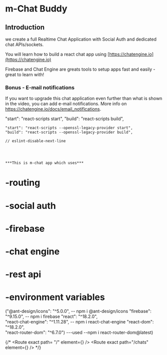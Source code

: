 # m-Chat Buddy

## Introduction

we create a full Realtime Chat Application with Social Auth and dedicated chat APIs/sockets.

You will learn how to build a react chat app using [https://chatengine.io](https://chatengine.io)

Firebase and Chat Engine are greats tools to setup apps fast and easily - great to learn with!

### Bonus - E-mail notifications

If you want to upgrade this chat application even further than what is shown in the video, you can add e-mail notifications. More info on https://chatengine.io/docs/email_notifications.


 "start": "react-scripts start",
    "build": "react-scripts build",


    "start": "react-scripts --openssl-legacy-provider start",
    "build": "react-scripts --openssl-legacy-provider build",

    // eslint-disable-next-line




    ***This is m-chat app which uses*** 

# -routing
# -social auth
# -firebase
# -chat engine
# -rest api
# -environment variables


("@ant-design/icons": "^5.0.0", --  npm i @ant-design/icons
"firebase": "^9.15.0",          --  npm i firebase
"react": "^18.2.0",             
"react-chat-engine": "^1.11.28", -- npm i react-chat-engine
"react-dom": "^18.2.0",             
"react-router-dom": "^6.7.0") ---used --npm i react-router-dom@latest)



 {/* <Router>
      <AuthProvider>
        <Routes>
          <Route exact path= "/" element={<Login/>} />
          <Route exact path="/chats" element={<Chats/>} />
        </Routes>
      </AuthProvider>
    </Router> */}